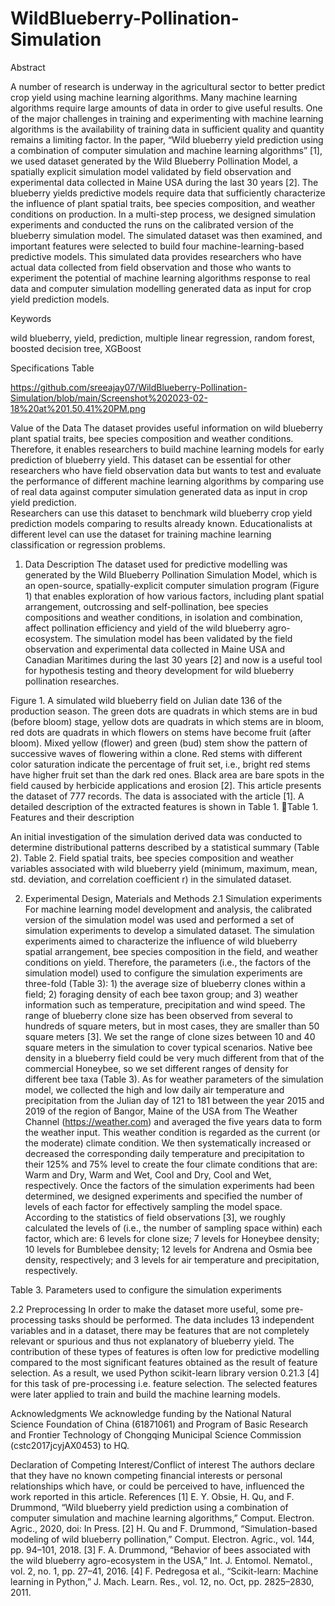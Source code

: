 # WildBlueberry-Pollination-Simulation
Abstract


A number of research is underway in the agricultural sector to better predict crop yield using machine learning algorithms. Many machine learning algorithms require large amounts of data in order to give useful results. One of the major challenges in training and experimenting with machine learning algorithms is the availability of training data in sufficient quality and quantity remains a limiting factor. In the paper, “Wild blueberry yield prediction using a combination of computer simulation and machine learning algorithms” [1], we used dataset generated by the Wild Blueberry Pollination Model,  a spatially explicit simulation model validated by field observation and experimental data collected in Maine USA during the last 30 years [2]. The blueberry yields predictive models require data that sufficiently characterize the influence of plant spatial traits, bee species composition, and weather conditions on production. In a multi-step process, we designed simulation experiments and conducted the runs on the calibrated version of the blueberry simulation model. The simulated dataset was then examined, and important features were selected to build four machine-learning-based predictive models. This simulated data provides researchers who have actual data collected from field observation and those who wants to experiment the potential of machine learning algorithms response to real data and computer simulation modelling generated data as input for crop yield prediction models.


Keywords


wild blueberry, yield, prediction, multiple linear regression, random forest, boosted decision tree, XGBoost

Specifications Table

https://github.com/sreeajay07/WildBlueberry-Pollination-Simulation/blob/main/Screenshot%202023-02-18%20at%201.50.41%20PM.png

Value of the Data
The dataset provides useful information on wild blueberry plant spatial traits, bee species composition and weather conditions. Therefore, it enables researchers to build machine learning models for early prediction of blueberry yield. 
This dataset can be essential for other researchers who have field observation data but wants to test and evaluate the performance of different machine learning algorithms by comparing use of real data against computer simulation generated data as input in crop yield prediction.  
Researchers can use this dataset to benchmark wild blueberry crop yield prediction models comparing to results already known. 
Educationalists at different level can use the dataset for training machine learning classification or regression problems.
1. Data Description
The dataset used for predictive modelling was generated by the Wild Blueberry Pollination Simulation Model, which is an open-source, spatially-explicit computer simulation program (Figure 1) that enables exploration of how various factors, including plant spatial arrangement, outcrossing and self-pollination, bee species compositions and weather conditions, in isolation and combination, affect pollination efficiency and yield of the wild blueberry agro-ecosystem. The simulation model has been validated by the field observation and experimental data collected in Maine USA and Canadian Maritimes during the last 30 years [2] and now is a useful tool for hypothesis testing and theory development for wild blueberry pollination researches.











Figure 1. A simulated wild blueberry field on Julian date 136 of the production season. The green dots are quadrats in which stems are in bud (before bloom) stage, yellow dots are quadrats in which stems are in bloom, red dots are quadrats in which flowers on stems have become fruit (after bloom). Mixed yellow (flower) and green (bud) stem show the pattern of successive waves of flowering within a clone. Red stems with different color saturation indicate the percentage of fruit set, i.e., bright red stems have higher fruit set than the dark red ones. Black area are bare spots in the field caused by herbicide applications and erosion [2].
This article presents the dataset of 777 records. The data is associated with the article [1]. A detailed description of the extracted features is shown in Table 1.
Table 1. Features and their description 


An initial investigation of the simulation derived data was conducted to determine distributional patterns described by a statistical summary (Table 2).
Table 2. Field spatial traits, bee species composition and weather variables associated with wild blueberry yield (minimum, maximum, mean, std. deviation, and correlation coefficient r) in the simulated dataset.


2. Experimental Design, Materials and Methods
2.1 Simulation experiments
For machine learning model development and analysis, the calibrated version of the simulation model was used and performed a set of simulation experiments to develop a simulated dataset. The simulation experiments aimed to characterize the influence of wild blueberry spatial arrangement, bee species composition in the field, and weather conditions on yield. Therefore, the parameters (i.e., the factors of the simulation model) used to configure the simulation experiments are three-fold (Table 3): 1) the average size of blueberry clones within a field; 2) foraging density of each bee taxon group; and 3) weather information such as temperature, precipitation and wind speed. The range of blueberry clone size has been observed from several to hundreds of square meters, but in most cases, they are smaller than 50 square meters [3]. We set the range of clone sizes between 10 and 40 square meters in the simulation to cover typical scenarios. Native bee density in a blueberry field could be very much different from that of the commercial Honeybee, so we set different ranges of density for different bee taxa (Table 3). As for weather parameters of the simulation model, we collected the high and low daily air temperature and precipitation from the Julian day of 121 to 181 between the year 2015 and 2019 of the region of Bangor, Maine of the USA from The Weather Channel (https://weather.com)  and averaged the five years data to form the weather input. This weather condition is regarded as the current (or the moderate) climate condition. We then systematically increased or decreased the corresponding daily temperature and precipitation to their 125% and 75% level to create the four climate conditions that are: Warm and Dry, Warm and Wet, Cool and Dry, Cool and Wet, respectively. Once the factors of the simulation experiments had been determined, we designed experiments and specified the number of levels of each factor for effectively sampling the model space. According to the statistics of field observations [3], we roughly calculated the levels of (i.e., the number of sampling space within) each factor, which are: 6 levels for clone size; 7 levels for Honeybee density; 10 levels for Bumblebee density; 12 levels for Andrena and Osmia bee density, respectively; and 3 levels for air temperature and precipitation, respectively.

Table 3. Parameters used to configure the simulation experiments


2.2 Preprocessing
In order to make the dataset more useful, some pre-processing tasks should be performed. The data includes 13 independent variables and in a dataset, there may be features that are not completely relevant or spurious and thus not explanatory of blueberry yield.  The contribution of these types of features is often low for predictive modelling compared to the most significant features obtained as the result of feature selection. As a result, we used Python scikit-learn library version 0.21.3 [4] for this task of pre-processing i.e. feature selection. The selected features were later applied to train and build the machine learning models.

Acknowledgments
We acknowledge funding by the National Natural Science Foundation of China (61871061) and Program of Basic Research and Frontier Technology of Chongqing Municipal Science Commission (cstc2017jcyjAX0453) to HQ.

Declaration of Competing Interest/Conflict of interest
The authors declare that they have no known competing financial interests or personal relationships which have, or could be perceived to have, influenced the work reported in this article.
References
[1]	E. Y. Obsie, H. Qu, and F. Drummond, “Wild blueberry yield prediction using a combination of computer simulation and machine learning algorithms,” Comput. Electron. Agric., 2020, doi: In Press.
[2]	H. Qu and F. Drummond, “Simulation-based modeling of wild blueberry pollination,” Comput. Electron. Agric., vol. 144, pp. 94–101, 2018.
[3]	F. A. Drummond, “Behavior of bees associated with the wild blueberry agro-ecosystem in the USA,” Int. J. Entomol. Nematol., vol. 2, no. 1, pp. 27–41, 2016.
[4]	F. Pedregosa et al., “Scikit-learn: Machine learning in Python,” J. Mach. Learn. Res., vol. 12, no. Oct, pp. 2825–2830, 2011.




